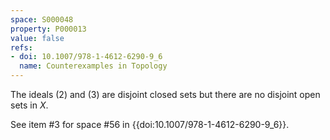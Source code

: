 ```yaml
---
space: S000048
property: P000013
value: false
refs:
- doi: 10.1007/978-1-4612-6290-9_6
  name: Counterexamples in Topology
---
```


The ideals $(2)$ and $(3)$ are disjoint closed sets but there are no disjoint open sets in $X$.

See item #3 for space #56 in {{doi:10.1007/978-1-4612-6290-9_6}}.
